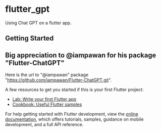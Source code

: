 # flutter_gpt

Using Chat GPT on a flutter app.

## Getting Started

## Big appreciation to @iampawan for his package "Flutter-ChatGPT"

Here is the url to "@iampawan" package "https://github.com/iampawan/Flutter-ChatGPT.git".

A few resources to get you started if this is your first Flutter project:

- [Lab: Write your first Flutter app](https://docs.flutter.dev/get-started/codelab)
- [Cookbook: Useful Flutter samples](https://docs.flutter.dev/cookbook)

For help getting started with Flutter development, view the
[online documentation](https://docs.flutter.dev/), which offers tutorials,
samples, guidance on mobile development, and a full API reference.
